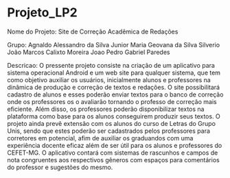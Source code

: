 # Projeto_LP2

Nome do Projeto: Site de Correção Acadêmica de Redações

Grupo:
  Agnaldo Alessandro da Silva Junior
  Maria Geovana da Silva Silverio
  João Marcos Calixto Moreira
  Joao Pedro Gabriel Paredes
  
Descricao:
O pressente projeto consiste na criação de um aplicativo para sistema operacional Android e um web site para qualquer sistema, que tem como objetivo auxiliar os usuários, inicialmente alunos e professores na dinâmica de produção e correção de textos e redações. 
O site possibilitará cadastro de alunos e esses poderão enviar textos para o banco de correção onde os professores os o avaliarão tornando o professo de correção mais eficiente. Além disso, os professores poderão disponibilizar textos na plataforma como base para os alunos conseguirem produzir seus textos.
O projeto ainda prevê extensão com os alunos do curso de Letras do Grupo Unis, sendo que estes poderão ser cadastrados pelos professores para corretores em potencial, afim de auxiliar os graduandos com uma experiência docente eficaz além de ser útil para os alunos e professores do CEFET-MG.
O aplicativo contará com sistemas de rascunhos e campos de nota congruentes aos respectivos gêneros com espaços para comentários do professor e sugestões do mesmo.

